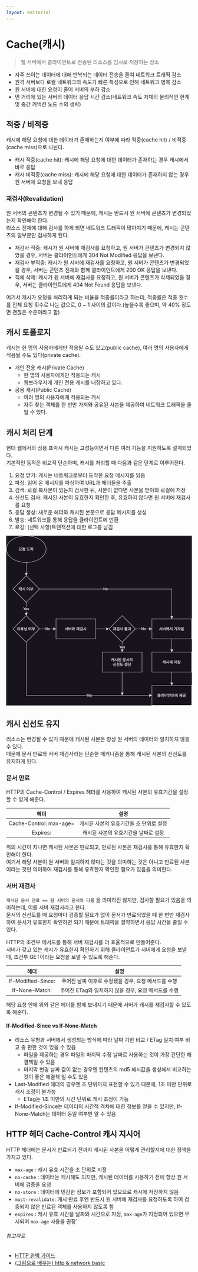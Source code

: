 ```yaml
---
layout: editorial
---
```


# Cache(캐시)

> 웹 서버에서 클라이언트로 전송된 리소스를 임시로 저장하는 장소

- 자주 쓰이는 데이터에 대해 반복되는 데이터 전송을 줄여 네트워크 트래픽 감소
- 원격 서버보다 로컬 네트워크의 속도가 빠른 특성으로 인해 네트워크 병목 감소
- 원 서버에 대한 요청이 줄어 서버의 부하 감소
- 먼 거리에 있는 서버의 데이터 응답 시간 감소(네트워크 속도 자체의 물리적인 한계 및 중간 커넥션 노드 수의 생략)

## 적중 / 비적중

캐시에 해당 요청에 대한 데이터가 존재하는지 여부에 따라 적중(cache hit) / 비적중(cache miss)으로 나뉜다.

- 캐시 적중(cache hit): 캐시에 해당 요청에 대한 데이터가 존재하는 경우 캐시에서 바로 응답
- 캐시 비적중(cache miss): 캐시에 해당 요청에 대한 데이터가 존재하지 않는 경우 원 서버에 요청을 보내 응답

### 재검사(Revalidation)

원 서버의 콘텐츠가 변경될 수 있기 때문에, 캐시는 반드시 원 서버에 콘텐츠가 변경되었는지 확인해야 한다.  
리소스 전체에 대해 검사를 하게 되면 네트워크 트래픽이 많아지기 때문에, 캐시는 콘텐츠의 일부분만 검사하게 된다.

- 재검사 적중: 캐시가 원 서버에 재검사를 요청하고, 원 서버가 콘텐츠가 변경되지 않았을 경우, 서버는 클라이언트에게 304 Not Modified 응답을 보낸다.
- 재검사 부적중: 캐시가 원 서버에 재검사를 요청하고, 원 서버가 콘텐츠가 변경되었을 경우, 서버는 콘텐츠 전체와 함께 클라이언트에게 200 OK 응답을 보낸다.
- 객체 삭제: 캐시가 원 서버에 재검사를 요청하고, 원 서버가 콘텐츠가 삭제되었을 경우, 서버는 클라이언트에게 404 Not Found 응답을 보낸다.

여기서 캐시가 요청을 처리하게 되는 비율을 적중률이라고 하는데, 적중률은 적중 횟수를 전체 요청 횟수로 나눈 값으로, 0 ~ 1 사이의 값이다.(높을수록 좋으며, 약 40% 정도면 괜찮은 수준이라고 함)

## 캐시 토폴로지

캐시는 한 명의 사용자에게만 적용될 수도 있고(public cache), 여러 명의 사용자에게 적용될 수도 있다(private cache).

- 개인 전용 캐시(Private Cache)
    - 한 명의 사용자에게만 적용되는 캐시
    - 웹브라우저에 개인 전용 캐시를 내장하고 있다.
- 공용 캐시(Public Cache)
    - 여러 명의 사용자에게 적용되는 캐시
    - 자주 찾는 객체를 한 번만 가져와 공유된 사본을 제공하여 네트워크 트래픽을 줄일 수 있다.

## 캐시 처리 단계

현대 웹에서의 상용 프락시 캐시는 고성능이면서 다른 여러 기능을 지원하도록 설계되었다.  
기본적인 동작은 비교적 단순하며, 캐시를 처리할 때 다음과 같은 단계로 이루어진다.

1. 요청 받기: 캐시는 네트워크로부터 도착한 요청 메시지를 읽음
2. 파싱: 읽어 온 메시지를 파싱하여 URL과 헤더들을 추출
3. 검색: 로컬 복사본이 있는지 검사한 뒤, 사본이 없다면 사본을 받아와 로컬에 저장
4. 신선도 검사: 캐시된 사본이 유효한지 확인한 후, 유효하지 않다면 원 서버에 재검사를 요청
5. 응답 생성: 새로운 헤더와 캐시된 본문으로 응답 메시지를 생성
6. 발송: 네트워크를 통해 응답을 클라이언트에 반환
7. 로깅: (선택 사항)트랜잭션에 대한 로그를 남김

![Cache Flow Chart](image/cache-flow-chart.png)

## 캐시 신선도 유지

리소스는 변경될 수 있기 때문에 캐시된 사본은 항상 원 서버의 데이터와 일치하지 않을 수 있다.  
때문에 문서 만료와 서버 재검사라는 단순한 매커니즘을 통해 캐시된 사본의 신선도를 유지하게 된다.

### 문서 만료

HTTP의 Cache-Control / Expires 헤더를 사용하여 캐시된 사본의 유효기간을 설정할 수 있게 해준다.

|               헤더                |           설명           |
|:-------------------------------:|:----------------------:|
| Cache-Control: max-age=<second> | 캐시된 사본의 유효기간을 초 단위로 설정 |
|         Expires: <date>         |  캐시된 사본의 유효기간을 날짜로 설정  |

위의 시간이 지나면 캐시된 사본은 만료되고, 만료된 사본은 재검사를 통해 유효한지 확인해야 한다.  
여기서 해당 사본이 원 서버와 일치하지 않다는 것을 의미하는 것은 아니고 만료된 사본이라는 것만 의미하여 재검사를 통해 유효한지 확인할 필요가 있음을 의미한다.

### 서버 재검사

`캐시된 문서 만료 == 원 서버의 문서와 다름` 을 의미하진 않지만, 검사할 필요가 있음을 의미하는데, 이를 서버 재검사라고 한다.  
문서의 신선도를 매 요청마다 검증할 필요가 없이 문서가 만료되었을 때 한 번만 재검사하여 문서가 유효한지 확인하면 되기 때문에 트래픽을 절약하면서 응답 시간을 줄일 수 있다.

HTTP의 조건부 메서드를 통해 서버 재검사를 더 효율적으로 만들어준다.  
서버가 갖고 있는 캐시가 유효한지 확인하기 위해 클라이언트가 서버에게 요청을 보낼 때, 조건부 GET이라는 요청을 보낼 수 있도록 해준다.

|            헤더             |                설명                |
|:-------------------------:|:--------------------------------:|
| If-Modified-Since: <date> |  주어진 날짜 이후로 수정됐을 경우, 요청 메서드를 수행  |
|   If-None-Match: <ETag>   | 주어진 ETag와 일치하지 않을 경우, 요청 메서드를 수행 |

해당 요청 안에 위와 같은 헤더를 함께 보내지기 때문에 서버가 캐시를 재검사할 수 있도록 해준다.

#### If-Modified-Since vs If-None-Match

- 리소스 유형과 서버에서 생성되는 방식에 따라 날짜 기반 비교 / ETag 일치 여부 비교 중 편한 것이 있을 수 있음
    - 파일을 제공하는 경우 파일의 마지막 수정 날짜로 사용하는 것이 가장 간단한 해결책일 수 있음
    - 마지막 변경 날짜 값이 없는 경우엔 컨텐츠의 md5 해시값을 생성해서 비교하는 것이 좋은 해결책 일 수도 있음
- Last-Modified 헤더의 경우엔 초 단위까지 표현할 수 있기 때문에, 1초 미만 단위로 캐시 조정이 불가능
    - ETag는 1초 미만의 시간 단위로 캐시 조정이 가능
- If-Modified-Since는 데이터의 시간적 격차에 대한 정보를 얻을 수 있지만, If-None-Match는 데이터 동일 여부만 알 수 있음

## HTTP 헤더 Cache-Control 캐시 지시어

HTTP 헤더에는 문서가 만료되기 전까지 캐시된 사본을 어떻게 관리할지에 대한 정책을 가지고 있다.

- `max-age` : 캐시 유효 시간을 초 단위로 지정
- `no-cache` : 데이터는 캐시해도 되지만, 캐시된 데이터를 사용하기 전에 항상 원 서버에 검증을 요청
- `no-store` : 데이터에 민감한 정보가 포함되어 있으므로 캐시에 저장하지 않음
- `must-revalidate`: 캐시 만료 후엔 반드시 원 서버에 재검사를 요청하도록 하여 검증되지 않은 만료된 객체를 사용하지 않도록 함
- `expires` : 캐시 유효 시간을 날짜와 시간으로 지정, `max-age`가 지정되어 있으면 무시되며 `max-age` 사용을 권장`

###### 참고자료

- [HTTP 완벽 가이드](https://www.nl.go.kr/seoji/contents/S80100000000.do?schM=intgr_detail_view_isbn&page=1&pageUnit=10&schType=simple&schStr=HTTP+완벽+가이드&isbn=9788966261208&cipId=200309770%2C4096969)
- [(그림으로 배우는) http & network basic](https://www.nl.go.kr/seoji/contents/S80100000000.do?schM=intgr_detail_view_isbn&page=1&pageUnit=10&schType=simple&schStr=9788931447897&isbn=9788931447897&cipId=200443691%2C)
